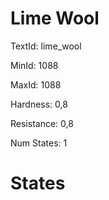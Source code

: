 # Lime Wool

TextId: lime_wool

MinId: 1088

MaxId: 1088

Hardness: 0,8

Resistance: 0,8


Num States: 1

# States
```

```